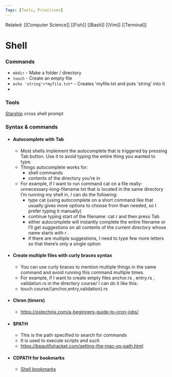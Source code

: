 ```yaml
---
Tags: [Tools, Primitives]
---
```

Related: [[Computer Science]] [[Fish]] [[Bash]] [[Vim]] [[Terminal]]
# Shell

### Commands
- `mkdir` - Make a folder / directory
- `touch` - Create an empty file
- `echo 'string'>*myfile.txt*` - Creates 'myfile.txt and puts 'string' into it
- 


### Tools
[Starship](https://github.com/starship/starship) cross shell prompt

### Syntax & commands
- #### Autocomplete with Tab
	- Most shells implement the autocomplete that is triggered by pressing Tab button. Use it to avoid typing the entire thing you wanted to type.
	- Things autocomplete works for:
		- shell commands
		- contents of the directory you’re in
	- For example, if I want to run command cat on a file really-unnecessary-long-filename.txt that is located in the same directory I’m running my shell in, I can do the following:
		- type cat  (using autocomplete on a short command like that usually gives more options to choose from than needed, so I prefer typing it manually)
		- continue typing start of the filename: cat r and then press Tab
		- either autocomplete will instantly complete the entire filename or I’ll get suggestions on all contents of the current directory whose name starts with r .
		- if there are multiple suggestions, I need to type few more letters so that there’s only a single option
- #### Create multiple files with curly braces syntax
	- You can use curly braces to mention multiple things in the same command and avoid running this command multiple times.
	- For example, if I want to create empty files anchor.rs , entry.rs , validation.rs in the directory course/ I can do it like this:
	- touch course/{anchor,entry,validation}.rs

- #### Chron (timers)
	- https://ostechnix.com/a-beginners-guide-to-cron-jobs/

- #### $PATH
	- This is the path specified to search for commands
	- It is used to execute scripts and such
	- https://beautifulracket.com/setting-the-mac-os-path.html

- #### CDPATH for bookmarks
	- [Shell bookmarks](https://medium.com/@marko.luksa/linux-osx-shell-trick-create-bookmarks-so-you-can-cd-directly-into-the-dirs-you-use-regularly-64003051211f)